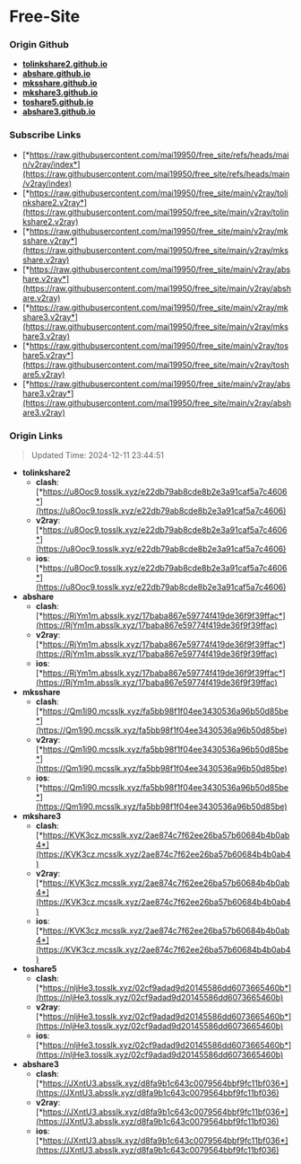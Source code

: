 # Free-Site

### Origin Github

- [**tolinkshare2.github.io**](https://github.com/tolinkshare2/tolinkshare2.github.io)
- [**abshare.github.io**](https://github.com/abshare/abshare.github.io)
- [**mksshare.github.io**](https://github.com/mksshare/mksshare.github.io)
- [**mkshare3.github.io**](https://github.com/mkshare3/mkshare3.github.io)
- [**toshare5.github.io**](https://github.com/toshare5/toshare5.github.io)
- [**abshare3.github.io**](https://github.com/abshare3/abshare3.github.io)

### Subscribe Links

- [*https://raw.githubusercontent.com/mai19950/free_site/refs/heads/main/v2ray/index*](https://raw.githubusercontent.com/mai19950/free_site/refs/heads/main/v2ray/index)
- [*https://raw.githubusercontent.com/mai19950/free_site/main/v2ray/tolinkshare2.v2ray*](https://raw.githubusercontent.com/mai19950/free_site/main/v2ray/tolinkshare2.v2ray)
- [*https://raw.githubusercontent.com/mai19950/free_site/main/v2ray/mksshare.v2ray*](https://raw.githubusercontent.com/mai19950/free_site/main/v2ray/mksshare.v2ray)
- [*https://raw.githubusercontent.com/mai19950/free_site/main/v2ray/abshare.v2ray*](https://raw.githubusercontent.com/mai19950/free_site/main/v2ray/abshare.v2ray)
- [*https://raw.githubusercontent.com/mai19950/free_site/main/v2ray/mkshare3.v2ray*](https://raw.githubusercontent.com/mai19950/free_site/main/v2ray/mkshare3.v2ray)
- [*https://raw.githubusercontent.com/mai19950/free_site/main/v2ray/toshare5.v2ray*](https://raw.githubusercontent.com/mai19950/free_site/main/v2ray/toshare5.v2ray)
- [*https://raw.githubusercontent.com/mai19950/free_site/main/v2ray/abshare3.v2ray*](https://raw.githubusercontent.com/mai19950/free_site/main/v2ray/abshare3.v2ray)

### Origin Links

> Updated Time: 2024-12-11 23:44:51

- **tolinkshare2**
  - **clash**: [*https://u8Ooc9.tosslk.xyz/e22db79ab8cde8b2e3a91caf5a7c4606*](https://u8Ooc9.tosslk.xyz/e22db79ab8cde8b2e3a91caf5a7c4606)
  - **v2ray**: [*https://u8Ooc9.tosslk.xyz/e22db79ab8cde8b2e3a91caf5a7c4606*](https://u8Ooc9.tosslk.xyz/e22db79ab8cde8b2e3a91caf5a7c4606)
  - **ios**: [*https://u8Ooc9.tosslk.xyz/e22db79ab8cde8b2e3a91caf5a7c4606*](https://u8Ooc9.tosslk.xyz/e22db79ab8cde8b2e3a91caf5a7c4606)
- **abshare**
  - **clash**: [*https://RjYm1m.absslk.xyz/17baba867e59774f419de36f9f39ffac*](https://RjYm1m.absslk.xyz/17baba867e59774f419de36f9f39ffac)
  - **v2ray**: [*https://RjYm1m.absslk.xyz/17baba867e59774f419de36f9f39ffac*](https://RjYm1m.absslk.xyz/17baba867e59774f419de36f9f39ffac)
  - **ios**: [*https://RjYm1m.absslk.xyz/17baba867e59774f419de36f9f39ffac*](https://RjYm1m.absslk.xyz/17baba867e59774f419de36f9f39ffac)
- **mksshare**
  - **clash**: [*https://Qm1i90.mcsslk.xyz/fa5bb98f1f04ee3430536a96b50d85be*](https://Qm1i90.mcsslk.xyz/fa5bb98f1f04ee3430536a96b50d85be)
  - **v2ray**: [*https://Qm1i90.mcsslk.xyz/fa5bb98f1f04ee3430536a96b50d85be*](https://Qm1i90.mcsslk.xyz/fa5bb98f1f04ee3430536a96b50d85be)
  - **ios**: [*https://Qm1i90.mcsslk.xyz/fa5bb98f1f04ee3430536a96b50d85be*](https://Qm1i90.mcsslk.xyz/fa5bb98f1f04ee3430536a96b50d85be)
- **mkshare3**
  - **clash**: [*https://KVK3cz.mcsslk.xyz/2ae874c7f62ee26ba57b60684b4b0ab4*](https://KVK3cz.mcsslk.xyz/2ae874c7f62ee26ba57b60684b4b0ab4)
  - **v2ray**: [*https://KVK3cz.mcsslk.xyz/2ae874c7f62ee26ba57b60684b4b0ab4*](https://KVK3cz.mcsslk.xyz/2ae874c7f62ee26ba57b60684b4b0ab4)
  - **ios**: [*https://KVK3cz.mcsslk.xyz/2ae874c7f62ee26ba57b60684b4b0ab4*](https://KVK3cz.mcsslk.xyz/2ae874c7f62ee26ba57b60684b4b0ab4)
- **toshare5**
  - **clash**: [*https://nljHe3.tosslk.xyz/02cf9adad9d20145586dd6073665460b*](https://nljHe3.tosslk.xyz/02cf9adad9d20145586dd6073665460b)
  - **v2ray**: [*https://nljHe3.tosslk.xyz/02cf9adad9d20145586dd6073665460b*](https://nljHe3.tosslk.xyz/02cf9adad9d20145586dd6073665460b)
  - **ios**: [*https://nljHe3.tosslk.xyz/02cf9adad9d20145586dd6073665460b*](https://nljHe3.tosslk.xyz/02cf9adad9d20145586dd6073665460b)
- **abshare3**
  - **clash**: [*https://JXntU3.absslk.xyz/d8fa9b1c643c0079564bbf9fc11bf036*](https://JXntU3.absslk.xyz/d8fa9b1c643c0079564bbf9fc11bf036)
  - **v2ray**: [*https://JXntU3.absslk.xyz/d8fa9b1c643c0079564bbf9fc11bf036*](https://JXntU3.absslk.xyz/d8fa9b1c643c0079564bbf9fc11bf036)
  - **ios**: [*https://JXntU3.absslk.xyz/d8fa9b1c643c0079564bbf9fc11bf036*](https://JXntU3.absslk.xyz/d8fa9b1c643c0079564bbf9fc11bf036)
